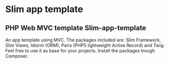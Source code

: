 # Slim app template
## PHP Web MVC template Slim-app-template
An app template using MVC. The packages included are: Slim Framework, Slim Views, Idiorm (ORM), Paris (PHP5 lightweight Active Record) and Twig. Feel free to use it as base for your projects. Install the packages trough Composer.
